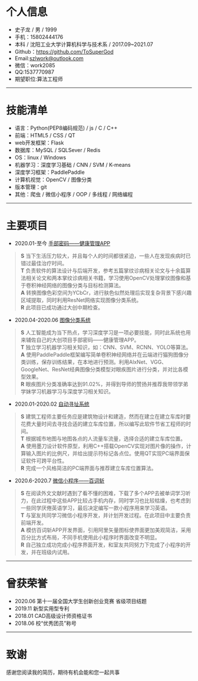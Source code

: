 # 个人信息
+ 史子龙 / 男 / 1999  
+ 手机：15802444176   
+ 本科 / 沈阳工业大学计算机科学与技术系 / 2017.09~2021.07   
+ Github：https://github.com/ToSuperGod  
+ Email:<szlwork@outlook.com>    
+ 微信：work2085     
+ QQ:1537770987 
+ 期望职位:算法工程师  
---
# 技能清单
+ 语言：Python(PEP8编码规范) / js / C / C++    
+ 前端：HTML5 / CSS / QT  
+ web开发框架：Flask
+ 数据库：MySQL / SQLSever / Redis 
+ OS：linux / Windows 
+ 机器学习：深度学习基础 / CNN / SVM / K-means    
+ 深度学习框架：PaddlePaddle  
+ 计算机视觉：OpenCV / 图像分类   
+ 版本管理：git  
+ 其他：爬虫 / 微信小程序 / OOP / 多线程 / 网络编程   
---
# 主要项目

+ 2020.01-至今 [手部密码——健康管理APP](https://github.com/ToSuperGod/Passion/tree/Palmprint)
> **S** 当下生活压力较大，并且每个人的时间都很紧迫，一些人在发现疾病时已错过最佳治疗时间。  
> **T** 负责软件的算法设计与后端开发，参考五篇掌纹诊病相关论文与十余篇算法相关论文和两本掌纹诊病相关书籍，学习使用OpenCV处理掌纹图像和基于卷积神经网络的图像分类与目标检测算法。  
> **A** 转换图像色彩空间为YCbCr，进行肤色似然处理后实现复杂背景下感兴趣区域提取，同时利用ResNet网络实现图像分类系统。  
> **R** 此项目已成功通过大创中期检查。  

+ 2020.04-2020.06 [图像分类系统](https://github.com/ToSuperGod/Passion/tree/Paddled)
> **S** 人工智能成为当下热点，学习深度学习是一项必要技能，同时此系统也用来辅佐自己的大创项目手部密码——健康管理APP。   
> **T** 独立学习机器学习相关知识，如：CNN、SVM、RCNN、YOLO等算法。   
> **A** 使用PaddlePaddle框架编写简单卷积神经网络并在云端进行猫狗图像分类训练，保存训练结果，在本地进行预测。利用AlxNet、VGG、GoogleNet、ResNet经典图像分类模型对眼疾图片进行分类，并对比各模型效果。     
> **R** 眼疾图片分类准确率达到91.02%，并得到导师的赞扬并推荐我带领学弟学妹学习机器学习与深度学习相关知识。   

+ 2020.01-2020.02 [自动寻址系统](https://github.com/ToSuperGod/Passion/tree/master/Qt_find_three)   
> **S** 建筑工程师主要任务应是建筑物设计和建造，然而在建立在建立车库时要花费大量时间去寻找合适的建立车库位置，所以编写此软件节省工程师的时间。   
> **T** 根据城市地图与地图各点的人流量车流量，选择合适的建立车库位置。   
> **A** 使用墨刀设计软件原型，利用C++搭载OpenCV实现对图片像的操作，计算输入图片的比例尺，并给出提示符标记各点位。使用QT实现PC端界面保证软件可跨平台性。     
> **R** 完成一个风格简洁的PC端界面与推荐建立车库位置算法。   

+ 2020.6-2020.7 [微信小程序——百词斩](https://github.com/ToSuperGod/Passion/tree/weChat)
> **S** 在阅读外文文献时遇到了看不懂的困难，下载了多个APP去被单词学习听力，在此过程中这些APP比较占手机内存，同时学习也比较枯燥，也考虑到一些同学厌倦英语学习，最后决定编写一款小程序用来学习英语。   
> **T** 与室友共同学习微信小程序开发，并计划开发过程。在此项目中主要负责前端开发。   
> **A** 模仿百词斩APP开发界面，引用阿里矢量图标使界面更加美观简洁，采用百分比方式布局，不同手机使用此小程序时界面改变不明显。   
> **R** 自己独立成功完成小程序界面开发，和室友共同努力下完成了小程序的开发，并在班级内试用。   
---
# 曾获荣誉
+ 2020.06 第十一届全国大学生创新创业竞赛 省级项目结题 
+ 2019.11 新型实用型专利   
+ 2018.01 CAD高级设计师资格证书   
+ 2018.06 校“优秀团员”称号   
---
# 致谢
感谢您阅读我的简历，期待有机会能和您一起共事
